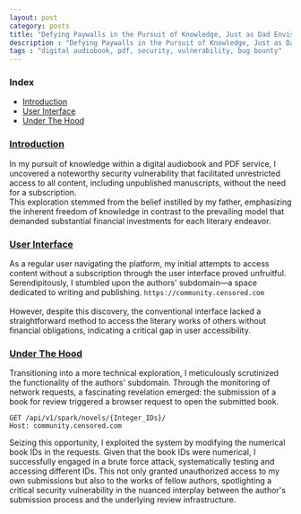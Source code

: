 ```yaml
---
layout: post
category: posts
title: "Defying Paywalls in the Pursuit of Knowledge, Just as Dad Envisioned"
description : "Defying Paywalls in the Pursuit of Knowledge, Just as Dad Envisioned, is a tale about how I managed to find a vulnerability in a digital audiobook and PDF service"
tags : "digital audiobook, pdf, security, vulnerability, bug bounty"
---
```

### Index
- [Introduction](#introduction)
- [User Interface](#user-interface)
- [Under The Hood](#under-the-hood)

### [Introduction](#introduction)

In my pursuit of knowledge within a digital audiobook and PDF service, I uncovered a noteworthy security vulnerability that facilitated unrestricted access to all content, including unpublished manuscripts, without the need for a subscription. <br/>
This exploration stemmed from the belief instilled by my father, emphasizing the inherent freedom of knowledge in contrast to the prevailing model that demanded substantial financial investments for each literary endeavor. 

### [User Interface](#user-interface)
As a regular user navigating the platform, my initial attempts to access content without a subscription through the user interface proved unfruitful.<br/>
Serendipitously, I stumbled upon the authors' subdomain—a space dedicated to writing and publishing. `https://community.censored.com`<br/><br/>
However, despite this discovery, the conventional interface lacked a straightforward method to access the literary works of others without financial obligations, indicating a critical gap in user accessibility.

### [Under The Hood](#under-the-hood)
Transitioning into a more technical exploration, I meticulously scrutinized the functionality of the authors' subdomain. Through the monitoring of network requests, a fascinating revelation emerged: the submission of a book for review triggered a browser request to open the submitted book.<br/>
```
GET /api/v1/spark/novels/{Integer_IDs}/
Host: community.censored.com
```
Seizing this opportunity, I exploited the system by modifying the numerical book IDs in the requests. Given that the book IDs were numerical, I successfully engaged in a brute force attack, systematically testing and accessing different IDs. This not only granted unauthorized access to my own submissions but also to the works of fellow authors, spotlighting a critical security vulnerability in the nuanced interplay between the author's submission process and the underlying review infrastructure.